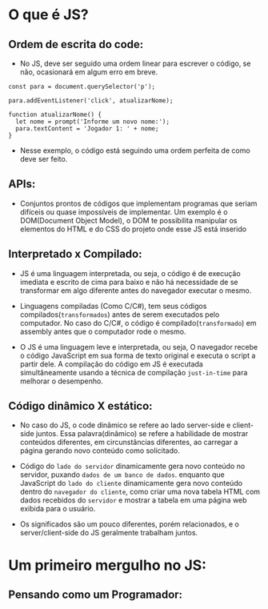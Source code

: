 # O que é JS?

## Ordem de escrita do code:

- No JS, deve ser seguido uma ordem linear para escrever o código, se não, ocasionará em algum erro em breve.

~~~ JS exemplo:
const para = document.querySelector('p');

para.addEventListener('click', atualizarNome);

function atualizarNome() {
  let nome = prompt('Informe um novo nome:');
  para.textContent = 'Jogador 1: ' + nome;
}
~~~

- Nesse exemplo, o código está seguindo uma ordem perfeita de como deve ser feito.

## APIs:

- Conjuntos prontos de códigos que implementam programas que seriam difíceis ou quase impossíveis de implementar. Um exemplo é o DOM(Document Object Model), o DOM te possibilita manipular os elementos do HTML e do CSS do projeto onde esse JS está inserido

## Interpretado x Compilado:

- JS é uma linguagem interpretada, ou seja, o código é de execução imediata e escrito de cima para baixo e não há necessidade de se transformar em algo diferente antes do navegador executar o mesmo.

- Linguagens compiladas (Como C/C#), tem seus códigos compilados(`transformados`) antes de serem executados pelo computador. No caso do C/C#, o código é compilado(`transformado`) em assembly antes que o computador rode o mesmo.

- O JS é uma linguagem leve e interpretada, ou seja, O navegador recebe o código JavaScript em sua forma de texto original e executa o script a partir dele. A compilação do código em JS é executada simultâneamente usando a técnica de compilação `just-in-time` para melhorar o desempenho.

## Código dinâmico X estático:

- No caso do JS, o code dinâmico se refere ao lado server-side e client-side juntos. Essa palavra(dinâmico) se refere a habilidade de mostrar conteúdos diferentes, em circunstâncias diferentes, ao carregar a página gerando novo conteúdo como solicitado.

- Código do `lado do servidor` dinamicamente gera novo conteúdo no servidor, puxando `dados de um banco de dados`. enquanto que JavaScript do `lado do cliente` dinamicamente gera novo conteúdo dentro do `navegador do cliente`, como criar uma nova tabela HTML com dados recebidos do `servidor` e mostrar a tabela em uma página web exibida para o usuário. 

- Os significados são um pouco diferentes, porém relacionados, e o server/client-side do JS geralmente trabalham juntos.

# Um primeiro mergulho no JS:

## Pensando como um Programador:


